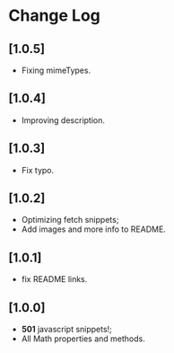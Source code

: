 # Change Log

## [1.0.5]

- Fixing mimeTypes.

## [1.0.4]

- Improving description.

## [1.0.3]

- Fix typo.

## [1.0.2]

- Optimizing fetch snippets;
- Add images and more info to README.

## [1.0.1]

- fix README links.

## [1.0.0]

- **501** javascript snippets!;
- All Math properties and methods.
